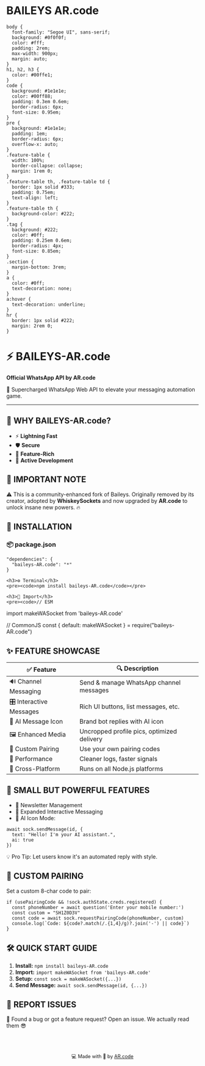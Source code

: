 # BAILEYS AR.code
    body {
      font-family: "Segoe UI", sans-serif;
      background: #0f0f0f;
      color: #fff;
      padding: 2rem;
      max-width: 900px;
      margin: auto;
    }
    h1, h2, h3 {
      color: #00ffe1;
    }
    code {
      background: #1e1e1e;
      color: #00ff88;
      padding: 0.3em 0.6em;
      border-radius: 6px;
      font-size: 0.95em;
    }
    pre {
      background: #1e1e1e;
      padding: 1em;
      border-radius: 6px;
      overflow-x: auto;
    }
    .feature-table {
      width: 100%;
      border-collapse: collapse;
      margin: 1rem 0;
    }
    .feature-table th, .feature-table td {
      border: 1px solid #333;
      padding: 0.75em;
      text-align: left;
    }
    .feature-table th {
      background-color: #222;
    }
    .tag {
      background: #222;
      color: #0ff;
      padding: 0.25em 0.6em;
      border-radius: 4px;
      font-size: 0.85em;
    }
    .section {
      margin-bottom: 3rem;
    }
    a {
      color: #0ff;
      text-decoration: none;
    }
    a:hover {
      text-decoration: underline;
    }
    hr {
      border: 1px solid #222;
      margin: 2rem 0;
    }
  </style>
</head>
<body>

  <h1>⚡ BAILEYS-AR.code</h1>
  <p><strong>Official WhatsApp API by AR.code</strong></p>
  <p>🌟 Supercharged WhatsApp Web API to elevate your messaging automation game.</p>

  <hr>

  <div class="section">
    <h2>🔮 WHY BAILEYS-AR.code?</h2>
    <ul>
      <li>⚡ <strong>Lightning Fast</strong></li>
      <li>🛡️ <strong>Secure</strong></li>
      <li>🧩 <strong>Feature-Rich</strong></li>
      <li>🔄 <strong>Active Development</strong></li>
    </ul>
  </div>

  <div class="section">
    <h2>📌 IMPORTANT NOTE</h2>
    <p>⚠️ This is a community-enhanced fork of Baileys. Originally removed by its creator, adopted by <strong>WhiskeySockets</strong> and now upgraded by <strong>AR.code</strong> to unlock insane new powers. 🔥</p>
  </div>

  <div class="section">
    <h2>💫 INSTALLATION</h2>
    <h3>📦 package.json</h3>
    <pre><code>"dependencies": {
  "baileys-AR.code": "*"
}</code></pre>

    <h3>⚙️ Terminal</h3>
    <pre><code>npm install baileys-AR.code</code></pre>

    <h3>🔌 Import</h3>
    <pre><code>// ESM
import makeWASocket from 'baileys-AR.code'

// CommonJS
const { default: makeWASocket } = require("baileys-AR.code")</code></pre>
  </div>

  <div class="section">
    <h2>✨ FEATURE SHOWCASE</h2>
    <table class="feature-table">
      <thead>
        <tr>
          <th>✅ Feature</th>
          <th>🔍 Description</th>
        </tr>
      </thead>
      <tbody>
        <tr><td>🔊 Channel Messaging</td><td>Send & manage WhatsApp channel messages</td></tr>
        <tr><td>🎛️ Interactive Messages</td><td>Rich UI buttons, list messages, etc.</td></tr>
        <tr><td>🤖 AI Message Icon</td><td>Brand bot replies with AI icon</td></tr>
        <tr><td>🖼️ Enhanced Media</td><td>Uncropped profile pics, optimized delivery</td></tr>
        <tr><td>🔐 Custom Pairing</td><td>Use your own pairing codes</td></tr>
        <tr><td>🔧 Performance</td><td>Cleaner logs, faster signals</td></tr>
        <tr><td>📱 Cross-Platform</td><td>Runs on all Node.js platforms</td></tr>
      </tbody>
    </table>
  </div>

  <div class="section">
    <h2>🌱 SMALL BUT POWERFUL FEATURES</h2>
    <ul>
      <li>📰 Newsletter Management</li>
      <li>🎯 Expanded Interactive Messaging</li>
      <li>🤖 AI Icon Mode:</li>
    </ul>
    <pre><code>await sock.sendMessage(id, {
  text: "Hello! I'm your AI assistant.",
  ai: true
})</code></pre>
    <p>💡 Pro Tip: Let users know it's an automated reply with style.</p>
  </div>

  <div class="section">
    <h2>🔐 CUSTOM PAIRING</h2>
    <p>Set a custom 8-char code to pair:</p>
    <pre><code>if (usePairingCode && !sock.authState.creds.registered) {
  const phoneNumber = await question('Enter your mobile number:')
  const custom = "SH1Z0D3V"
  const code = await sock.requestPairingCode(phoneNumber, custom)
  console.log(`Code: ${code?.match(/.{1,4}/g)?.join('-') || code}`)
}</code></pre>
  </div>

  <div class="section">
    <h2>🛠️ QUICK START GUIDE</h2>
    <ol>
      <li><strong>Install:</strong> <code>npm install baileys-AR.code</code></li>
      <li><strong>Import:</strong> <code>import makeWASocket from 'baileys-AR.code'</code></li>
      <li><strong>Setup:</strong> <code>const sock = makeWASocket({...})</code></li>
      <li><strong>Send Message:</strong> <code>await sock.sendMessage(id, {...})</code></li>
    </ol>
  </div>

  <div class="section">
    <h2>🐛 REPORT ISSUES</h2>
    <p>👾 Found a bug or got a feature request? Open an issue. We actually read them 😎</p>
  </div>

  <footer style="margin-top: 4rem; text-align: center; font-size: 0.9em;">
    💻 Made with 💚 by <a href="https://github.com/ARcodeTeam">AR.code</a>
  </footer>

</body>
</html>
